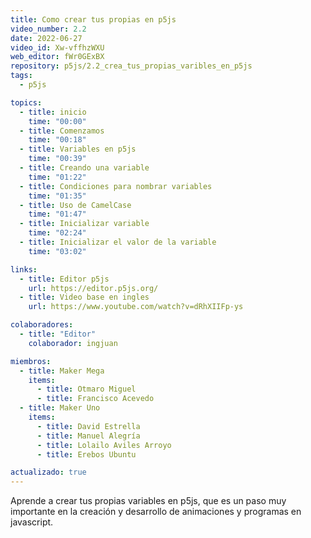 ```yaml
---
title: Como crear tus propias en p5js
video_number: 2.2
date: 2022-06-27
video_id: Xw-vffhzWXU
web_editor: fWr0GExBX
repository: p5js/2.2_crea_tus_propias_varibles_en_p5js
tags:
  - p5js

topics:
  - title: inicio
    time: "00:00"
  - title: Comenzamos
    time: "00:18"
  - title: Variables en p5js
    time: "00:39"
  - title: Creando una variable
    time: "01:22"
  - title: Condiciones para nombrar variables
    time: "01:35"
  - title: Uso de CamelCase
    time: "01:47"
  - title: Inicializar variable
    time: "02:24"
  - title: Inicializar el valor de la variable
    time: "03:02"

links:
  - title: Editor p5js
    url: https://editor.p5js.org/
  - title: Video base en ingles
    url: https://www.youtube.com/watch?v=dRhXIIFp-ys

colaboradores:
  - title: "Editor"
    colaborador: ingjuan

miembros:
  - title: Maker Mega
    items:
      - title: Otmaro Miguel
      - title: Francisco Acevedo
  - title: Maker Uno
    items:
      - title: David Estrella
      - title: Manuel Alegría
      - title: Lolailo Aviles Arroyo
      - title: Erebos Ubuntu

actualizado: true
---
```


Aprende a crear tus propias variables en p5js, que es un paso muy importante en la creación y desarrollo de animaciones y programas en javascript.
